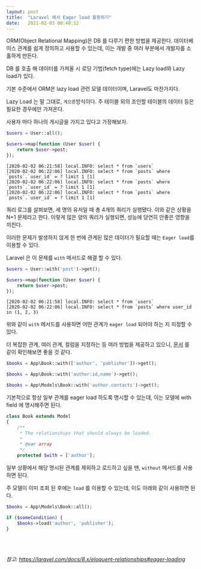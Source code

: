 ```yaml
---
layout: post
title:  "Laravel 에서 Eager load 활용하기"
date:   2021-02-03 00:40:12
---
```


ORM(Object Relational Mapping)은 DB 를 다루기 편한 방법을 제공한다. 데이터베이스 관계를 쉽게 정의하고 사용할 수 있는데, 이는 개발 중 여러 부분에서 개발자를 소홀하게 만든다.

DB 를 호출 해 데이터를 가져올 시 로딩 기법(fetch type)에는 Lazy load와 Lazy load가 있다.

기본 수준에서 ORM은 lazy load 관련 모델 데이터이며, Laravel도 마찬가지다.

Lazy Load 는 말 그대로, `게으른`방식이다. 주 테이블 외의 조인할 테이블의 데이터 등은 필요한 경우에만 가져온다.

사용자 마다 하나의 게시글을 가지고 있다고 가정해보자.

```php
$users = User::all();

$users->map(function (User $user) {
    return $user->post;
});
```

```
[2020-02-02 06:21:58] local.INFO: select * from `users`  
[2020-02-02 06:22:06] local.INFO: select * from `posts` where `posts`.`user_id` = ? limit 1 [1] 
[2020-02-02 06:22:06] local.INFO: select * from `posts` where `posts`.`user_id` = ? limit 1 [1] 
[2020-02-02 06:22:06] local.INFO: select * from `posts` where `posts`.`user_id` = ? limit 1 [1]
```

쿼리 로그를 살펴보면, 세 명의 유저일 때 총 4개의 쿼리가 실행됐다. 이와 같은 상황을 N+1 문제라고 한다. 이렇게 많은 양의 쿼리가 실행되면, 성능에 당연히 안좋은 영향을 끼친다.

이러한 문제가 발생하지 않게 한 번에 관계된 많은 데이터가 필요할 때는 `Eager load`를 이용할 수 있다.

Laravel 은 이 문제를 `with` 메서드로 해결 할 수 있다.

```php
$users = User::with('post')->get();

$users->map(function (User $user) {
    return $user->post;
});
```

```
[2020-02-02 06:21:58] local.INFO: select * from `users`  
[2020-02-02 06:22:06] local.INFO: select * from `posts` where user_id in (1, 2, 3)
```

위와 같이 `with` 메서드를 사용하면 어떤 관계가 `eager load` 되어야 하는 지 지정할 수 있다.

더 복잡한 관계, 여러 관계, 컬럼을 지정하는 등 여러 방법을 제공하고 있으니, [문서](https://laravel.com/docs/8.x/eloquent-relationships#eager-loading) 를 같이 확인해보면 좋을 것 같다.

```php
$books = App\Book::with(['author', 'publisher'])->get();

$books = App\Book::with('author:id,name')->get();

$books = App\Models\Book::with('author.contacts')->get();
```

기본적으로 항상 일부 관계를 eager load 하도록 명시할 수 있는데, 이는 모델에 with field 에 명시해주면 된다.

```php
class Book extends Model
{
    /**
     * The relationships that should always be loaded.
     *
     * @var array
     */
    protected $with = ['author'];
```

일부 상황에서 해당 명시된 관계를 제외하고 로드하고 싶을 땐, `without` 메서드를 사용하면 된다.

주 모델이 이미 조회 된 후에는 `load` 를 이용할 수 있는데, 이도 아래와 같이 사용하면 된다.

```php
$books = App\Models\Book::all();

if ($someCondition) {
    $books->load('author', 'publisher');
}
```

<br><br>

_참고: https://laravel.com/docs/8.x/eloquent-relationships#eager-loading_

<br><br><br>
